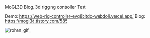 MoGL3D Blog, 3d rigging controller Test

Demo: https://web-rig-controller-evq8bitdc-webdoli.vercel.app/
Blog: https://mogl3d.tistory.com/585


![rohan_gif_](https://github.com/webdoli/webRigController/assets/55019191/aadd7581-c2fd-4365-a60a-7890f4c75852)
